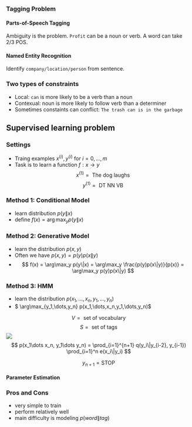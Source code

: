 ### Tagging Problem
#### Parts-of-Speech Tagging
Ambiguity is the problem. `Profit` can be a noun or verb. A word can take 2/3 POS.

#### Named Entity Recognition
Identify `company/location/person` from sentence.

### Two types of constraints
- Local: `can` is more likely to be a verb than a noun
- Contexual: noun is more likely to follow verb than a determiner
- Sometimes constaints can conflict: `The trash can is in the garbage`

## Supervised learning problem
### Settings
- Traing examples $x^{(i)}, y^{(i)}$ for $i = 0, \dots , m$
- Task is to learn a function $f: x \to y$
$$ x^{(1)} = \text{ The dog laughs} $$
$$ y^{(1)} = \text{ DT NN VB} $$

### Method 1: Conditional Model
- learn distribution $p(y\|x)$
- define $f(x) = \arg\max_y p(y\|x)$

### Method 2: Generative Model
- learn the distribution $p(x, y)$
- Often we have $p(x,y) = p(y) p(x\|y)$
- $$ f(x) = \arg\max_y p(y\|x) = \arg\max_y \frac{p(y)p(x\|y)}{p(x)} = \arg\max_y p(y)p(x\|y) $$

### Method 3: HMM
- learn the distribution $p(x_1,\dots,x_n,y_1,\dots,y_n)$
- $ \arg\max_{y_1,\dots,y_n} p(x_1,\dots,x_n,y_1,\dots,y_n)$

$$ V = \text{ set of vocabulary} $$
$$ S = \text{ set of tags} $$
<img style="image-orientation:from-image;" src="{{site.url}}/{{site.baseurl}}/assets/tagging/hmm.jpg">
$$ p(x_1\dots x_n, y_1\dots y_n) = \prod_{i=1}^{n+1} q(y_i\|y_{i-2}, y_{i-1}) \prod_{i=1}^n e(x_i\|y_i) $$

$$y_{n+1} = \text{STOP}$$

#### Parameter Estimation
### Pros and Cons
- very simple to train
- perform relatively well
- main difficulty is modeling $p(word\|tag)$